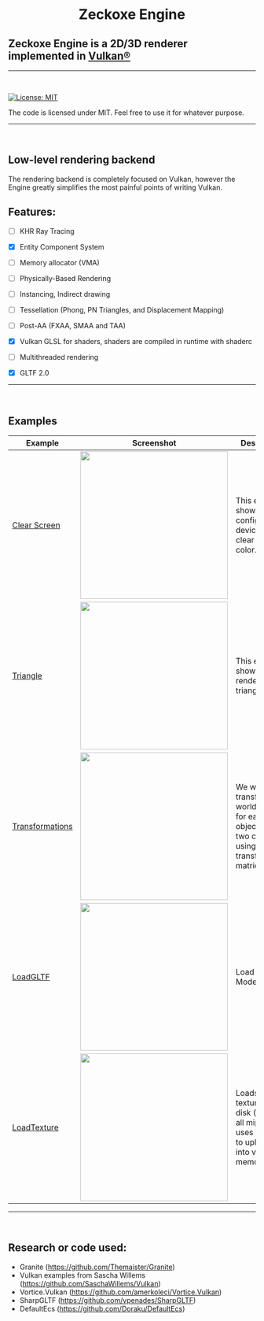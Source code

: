 
<h1 align="center">
   Zeckoxe Engine
  
  ##               Zeckoxe Engine is a 2D/3D renderer implemented in [Vulkan®](https://www.khronos.org/vulkan/)
  
</h1>

<hr>


<br>

[![License: MIT](https://img.shields.io/badge/License-MIT-yellow.svg)](https://github.com/Zeckoxe/Zeckoxe-Engine/blob/master/LICENSE)

The code is licensed under MIT. Feel free to use it for whatever purpose.

<hr>
<br>



## Low-level rendering backend

The rendering backend is completely focused on Vulkan, however the Engine greatly simplifies the most painful points of writing Vulkan. 
<br>


## Features:

- [ ] KHR Ray Tracing
- [x] Entity Component System
- [ ] Memory allocator (VMA)
- [ ] Physically-Based Rendering
- [ ] Instancing, Indirect drawing
- [ ] Tessellation (Phong, PN Triangles, and Displacement Mapping)
- [ ] Post-AA (FXAA, SMAA and TAA)
- [x] Vulkan GLSL for shaders, shaders are compiled in runtime with shaderc
- [ ] Multithreaded rendering
- [x] GLTF 2.0


<hr>
<br>


## Examples

| Example   | Screenshot  | Description          |
|---------------|-------------|----------------------|
| [Clear Screen](https://github.com/FaberSanZ/Zeckoxe-Engine/blob/master/Src/Samples/Samples/ClearScreen.cs) | <img src="https://github.com/Zeckoxe/Zeckoxe-Engine/blob/master/Screenshots/ClearScreen.PNG" width=300> | This example shows how to configure the device and clear the color. |
| [Triangle](https://github.com/FaberSanZ/Zeckoxe-Engine/blob/master/Src/Samples/Samples/Triangle.cs) |  <img src="https://github.com/Zeckoxe/Zeckoxe-Engine/blob/master/Screenshots/Triangle.PNG" width=300> | This example shows how to render simple triangle.  |
| [Transformations](https://github.com/FaberSanZ/Zeckoxe-Engine/blob/master/Src/Samples/Samples/Transformations.cs) |  <img src="https://github.com/Zeckoxe/Zeckoxe-Engine/blob/master/Screenshots/Transformations.PNG" width=300> | We will transform the world space for each object (the two cubes) using transformation matrices.  |
| [LoadGLTF](https://github.com/FaberSanZ/Zeckoxe-Engine/blob/master/Src/Samples/Samples/LoadGLTF.cs) |  <img src="https://github.com/Zeckoxe/Zeckoxe-Engine/blob/master/Screenshots/LoadGLTF.PNG" width=300> | Load GLTF 3D Model.  |
| [LoadTexture](https://github.com/FaberSanZ/Zeckoxe-Engine/blob/master/Src/Samples/Samples/LoadTexture.cs) |  <img src="https://github.com/Zeckoxe/Zeckoxe-Engine/blob/master/Screenshots/LoadTexture.PNG" width=300> | Loads a 2D texture from disk (including all mip levels), uses staging to upload it into video memory.  |


<hr>
<br>


## Research or code used:
- Granite (<https://github.com/Themaister/Granite>)
- Vulkan examples from Sascha Willems (<https://github.com/SaschaWillems/Vulkan>)
- Vortice.Vulkan (<https://github.com/amerkoleci/Vortice.Vulkan>)
- SharpGLTF (<https://github.com/vpenades/SharpGLTF>)
- DefaultEcs (<https://github.com/Doraku/DefaultEcs>)



